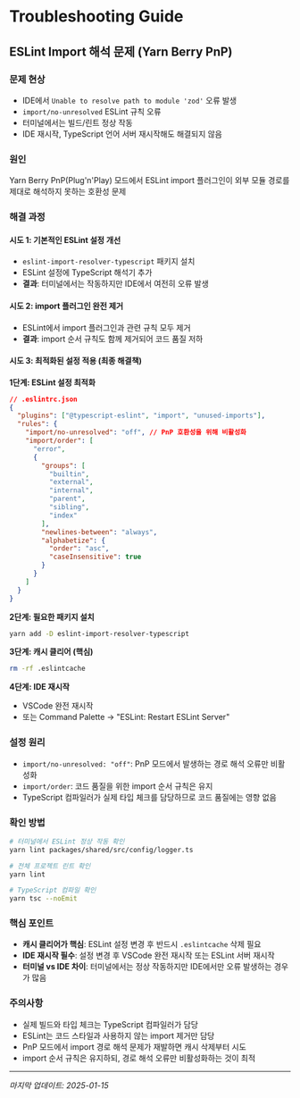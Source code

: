 # Troubleshooting Guide

## ESLint Import 해석 문제 (Yarn Berry PnP)

### 문제 현상

- IDE에서 `Unable to resolve path to module 'zod'` 오류 발생
- `import/no-unresolved` ESLint 규칙 오류
- 터미널에서는 빌드/린트 정상 작동
- IDE 재시작, TypeScript 언어 서버 재시작해도 해결되지 않음

### 원인

Yarn Berry PnP(Plug'n'Play) 모드에서 ESLint import 플러그인이 외부 모듈 경로를
제대로 해석하지 못하는 호환성 문제

### 해결 과정

#### 시도 1: 기본적인 ESLint 설정 개선

- `eslint-import-resolver-typescript` 패키지 설치
- ESLint 설정에 TypeScript 해석기 추가
- **결과**: 터미널에서는 작동하지만 IDE에서 여전히 오류 발생

#### 시도 2: import 플러그인 완전 제거

- ESLint에서 import 플러그인과 관련 규칙 모두 제거
- **결과**: import 순서 규칙도 함께 제거되어 코드 품질 저하

#### 시도 3: 최적화된 설정 적용 (최종 해결책)

**1단계: ESLint 설정 최적화**

```json
// .eslintrc.json
{
  "plugins": ["@typescript-eslint", "import", "unused-imports"],
  "rules": {
    "import/no-unresolved": "off", // PnP 호환성을 위해 비활성화
    "import/order": [
      "error",
      {
        "groups": [
          "builtin",
          "external",
          "internal",
          "parent",
          "sibling",
          "index"
        ],
        "newlines-between": "always",
        "alphabetize": {
          "order": "asc",
          "caseInsensitive": true
        }
      }
    ]
  }
}
```

**2단계: 필요한 패키지 설치**

```bash
yarn add -D eslint-import-resolver-typescript
```

**3단계: 캐시 클리어 (핵심)**

```bash
rm -rf .eslintcache
```

**4단계: IDE 재시작**

- VSCode 완전 재시작
- 또는 Command Palette → "ESLint: Restart ESLint Server"

### 설정 원리

- `import/no-unresolved: "off"`: PnP 모드에서 발생하는 경로 해석 오류만 비활성화
- `import/order`: 코드 품질을 위한 import 순서 규칙은 유지
- TypeScript 컴파일러가 실제 타입 체크를 담당하므로 코드 품질에는 영향 없음

### 확인 방법

```bash
# 터미널에서 ESLint 정상 작동 확인
yarn lint packages/shared/src/config/logger.ts

# 전체 프로젝트 린트 확인
yarn lint

# TypeScript 컴파일 확인
yarn tsc --noEmit
```

### 핵심 포인트

- **캐시 클리어가 핵심**: ESLint 설정 변경 후 반드시 `.eslintcache` 삭제 필요
- **IDE 재시작 필수**: 설정 변경 후 VSCode 완전 재시작 또는 ESLint 서버 재시작
- **터미널 vs IDE 차이**: 터미널에서는 정상 작동하지만 IDE에서만 오류 발생하는
  경우가 많음

### 주의사항

- 실제 빌드와 타입 체크는 TypeScript 컴파일러가 담당
- ESLint는 코드 스타일과 사용하지 않는 import 제거만 담당
- PnP 모드에서 import 경로 해석 문제가 재발하면 캐시 삭제부터 시도
- import 순서 규칙은 유지하되, 경로 해석 오류만 비활성화하는 것이 최적

---

_마지막 업데이트: 2025-01-15_
